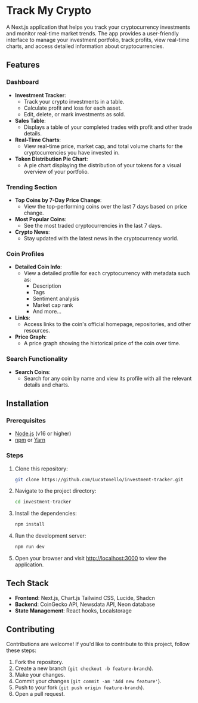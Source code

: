 # Track My Crypto

A Next.js application that helps you track your cryptocurrency investments and monitor real-time market trends. The app provides a user-friendly interface to manage your investment portfolio, track profits, view real-time charts, and access detailed information about cryptocurrencies.

## Features

### Dashboard

- **Investment Tracker**: 
  - Track your crypto investments in a table.
  - Calculate profit and loss for each asset.
  - Edit, delete, or mark investments as sold.
- **Sales Table**: 
  - Displays a table of your completed trades with profit and other trade details.
- **Real-Time Charts**: 
  - View real-time price, market cap, and total volume charts for the cryptocurrencies you have invested in.
- **Token Distribution Pie Chart**: 
  - A pie chart displaying the distribution of your tokens for a visual overview of your portfolio.

### Trending Section

- **Top Coins by 7-Day Price Change**:
  - View the top-performing coins over the last 7 days based on price change.
- **Most Popular Coins**:
  - See the most traded cryptocurrencies in the last 7 days.
- **Crypto News**:
  - Stay updated with the latest news in the cryptocurrency world.
  
### Coin Profiles

- **Detailed Coin Info**: 
  - View a detailed profile for each cryptocurrency with metadata such as:
    - Description
    - Tags
    - Sentiment analysis
    - Market cap rank
    - And more...
- **Links**: 
  - Access links to the coin's official homepage, repositories, and other resources.
- **Price Graph**: 
  - A price graph showing the historical price of the coin over time.

### Search Functionality

- **Search Coins**: 
  - Search for any coin by name and view its profile with all the relevant details and charts.

## Installation

### Prerequisites

- [Node.js](https://nodejs.org/en/) (v16 or higher)
- [npm](https://npmjs.com/) or [Yarn](https://yarnpkg.com/)

### Steps

1. Clone this repository:
    ```bash
    git clone https://github.com/Lucatonello/investment-tracker.git
    ```

2. Navigate to the project directory:
    ```bash
    cd investment-tracker
    ```

3. Install the dependencies:
    ```bash
    npm install
    ```

4. Run the development server:
    ```bash
    npm run dev
    ```

5. Open your browser and visit [http://localhost:3000](http://localhost:3000) to view the application.

## Tech Stack
- **Frontend**: Next.js, Chart.js Tailwind CSS, Lucide, Shadcn
- **Backend**: CoinGecko API, Newsdata API, Neon database
- **State Management**: React hooks, Localstorage

## Contributing

Contributions are welcome! If you'd like to contribute to this project, follow these steps:

1. Fork the repository.
2. Create a new branch (`git checkout -b feature-branch`).
3. Make your changes.
4. Commit your changes (`git commit -am 'Add new feature'`).
5. Push to your fork (`git push origin feature-branch`).
6. Open a pull request.
